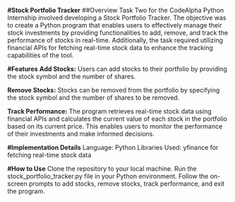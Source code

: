 **#Stock Portfolio Tracker**
##Overview
Task Two for the CodeAlpha Python Internship involved developing a Stock Portfolio Tracker. The objective was to create a Python program that enables users to effectively manage their stock investments by providing functionalities to add, remove, and track the performance of stocks in real-time. Additionally, the task required utilizing financial APIs for fetching real-time stock data to enhance the tracking capabilities of the tool.

**#Features**
**Add Stocks:** Users can add stocks to their portfolio by providing the stock symbol and the number of shares.

**Remove Stocks:** Stocks can be removed from the portfolio by specifying the stock symbol and the number of shares to be removed.

**Track Performance:** The program retrieves real-time stock data using financial APIs and calculates the current value of each stock in the portfolio based on its current price. This enables users to monitor the performance of their investments and make informed decisions.

**#Implementation Details**
Language: Python
Libraries Used:
yfinance for fetching real-time stock data

**#How to Use**
Clone the repository to your local machine.
Run the stock_portfolio_tracker.py file in your Python environment.
Follow the on-screen prompts to add stocks, remove stocks, track performance, and exit the program.
